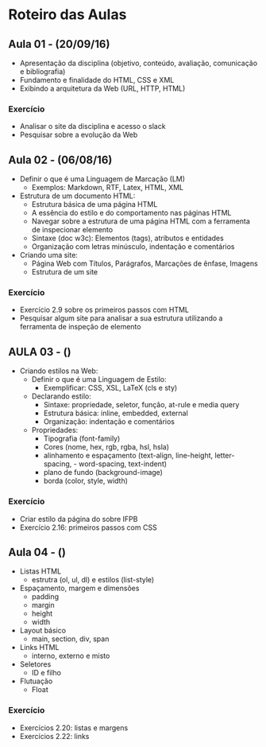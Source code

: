 # Roteiro das Aulas

## Aula 01 - (20/09/16)

- Apresentação da disciplina (objetivo, conteúdo, avaliação, comunicação e bibliografia)
- Fundamento e finalidade do HTML, CSS e XML
- Exibindo a arquitetura da Web (URL, HTTP, HTML)

### Exercício

* Analisar o site da disciplina e acesso o slack
* Pesquisar sobre a evolução da Web

## Aula 02 - (06/08/16)

- Definir o que é uma Linguagem de Marcação (LM)
  - Exemplos: Markdown, RTF, Latex, HTML, XML
- Estrutura de um documento HTML:
  - Estrutura básica de uma página HTML
  - A essência do estilo e do comportamento nas páginas HTML
  - Navegar sobre a estrutura de uma página HTML com a ferramenta de inspecionar elemento
  - Sintaxe (doc w3c): Elementos (tags), atributos e entidades
  - Organização com letras minúsculo, indentação e comentários
- Criando uma site:
  - Página Web com Títulos, Parágrafos, Marcações de ênfase, Imagens
  - Estrutura de um site

### Exercício

  * Exercício 2.9 sobre os primeiros passos com HTML
  * Pesquisar algum site para analisar a sua estrutura utilizando a ferramenta de inspeção de elemento

## AULA 03 - ()

- Criando estilos na Web:
  - Definir o que é uma Linguagem de Estilo:
    - Exemplificar: CSS, XSL, LaTeX (cls e sty)
  - Declarando estilo:
    - Sintaxe: propriedade, seletor, função, at-rule e media query
    - Estrutura básica: inline, embedded, external
    - Organização: indentação e comentários
  - Propriedades:
    - Tipografia (font-family)
    - Cores (nome, hex, rgb, rgba, hsl, hsla)
    - alinhamento e espaçamento (text-align, line-height, letter-spacing, - word-spacing, text-indent)
    - plano de fundo (background-image)
    - borda (color, style, width)

### Exercício

  * Criar estilo da página do sobre IFPB
  * Exercício 2.16: primeiros passos com CSS

## Aula 04 - ()

- Listas HTML
  - estrutra (ol, ul, dl) e estilos (list-style)
- Espaçamento, margem e dimensões
  - padding
  - margin
  - height
  - width
- Layout básico
  - main, section, div, span
- Links HTML
  - interno, externo e misto
- Seletores
  - ID e filho
- Flutuação
  - Float

### Exercício

  * Exercícios 2.20: listas e margens
  * Exercícios 2.22: links
